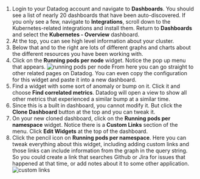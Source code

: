 
1.  Login to your Datadog account and navigate to **Dashboards**. You should see a list of nearly 20 dashboards that have been auto-discovered. If you only see a few, navigate to **Integrations**, scroll down to the Kubernetes-related integrations and install them. Return to **Dashboards** and select the **Kubernetes - Overview** dashboard.
2.  At the top, you can see high level information about your cluster. 
3.  Below that and to the right are lots of different graphs and charts about the different resources you have been working with.
4.  Click on the **Running pods per node** widget. Notice the pop up menu that appears. ![running pods per node](/images/dd-running-pods-per-node.png) From here you can go straight to other related pages on Datadog. You can even copy the configuration for this widget and paste it into a new dashboard. 
5.  Find a widget with some sort of anomaly or bump on it. Click it and choose **Find correlated metrics**. Datadog will open a view to show all other metrics that experienced a similar bump at a similar time. 
6.  Since this is a built in dashboard, you cannot modify it. But click the **Clone Dashboard** button at the top and you can tweak it. 
7.  On your new cloned dashboard, click on the **Running pods per namespace** widget. Notice there is a **Custom Links** section of the menu. Click **Edit Widgets** at the top of the dashboard.
8.  Click the pencil icon on **Running pods per namespace**. Here you can tweak everything about this widget, including adding custom links and those links can include information from the graph in the query string. So you could create a link that searches Github or Jira for issues that happened at that time, or add notes about it to some other application. ![custom links](/images/dd-custom-links.png)